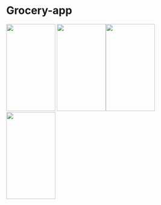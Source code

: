 # Grocery-app
<img src ="5.jpg" width="130" height="230" /> <img src ="6.jpg" width="130" height="230" /><img src ="7.jpg" width="130" height="230" /> <img src ="8.jpg" width="130" height="230" />
